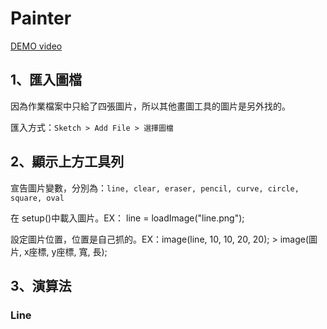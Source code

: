 # Painter
[DEMO video](https://youtu.be/3sbsC67nQTc)

## 1、匯入圖檔

因為作業檔案中只給了四張圖片，所以其他畫圖工具的圖片是另外找的。

匯入方式：`Sketch > Add File > 選擇圖檔`

## 2、顯示上方工具列

宣告圖片變數，分別為：`line, clear, eraser, pencil, curve, circle, square, oval`

在 setup()中載入圖片。EX： line = loadImage("line.png");

設定圖片位置，位置是自己抓的。EX：image(line, 10, 10, 20, 20); > image(圖片, x座標, y座標, 寬, 長);

## 3、演算法
### Line

